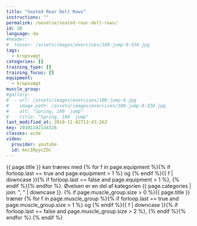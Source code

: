 ```yaml
---
title: "Seated Rear Delt Rows"
instructions: ""
permalink: /oevelse/seated-rear-delt-rows/
id: 30
language: da
#header:
#  teaser: /assets/images/exercises/180-jump-0-320.jpg
tags:
  - kropsvægt
categories: []
training_type: []
training_focus: []
equipment:
  - kropsvægt
muscle_group:
#gallery:
#  - url: /assets/images/exercises/180-jump-0.jpg
#    image_path: /assets/images/exercises/180-jump-0-320.jpg
#    alt: "Spring, 180  jump"
#    title: "Spring, 180  jump"
last_modified_at: 2010-11-02T13:43:26Z
key: 20101102134326
classes: wide
video:
  provider: youtube
  id: AncIRpycZOc
---
```

{{ page.title }} kan trænes med {% for f in page.equipment %}{% if forloop.last == true and page.equipment > 1 %} og {% endif %}{{ f | downcase  }}{% if forloop.last == false and page.equipment > 1 %}, {% endif %}{% endfor %}. Øvelsen er en del af kategorien {{ page.categories | join: ", " | downcase }}. {% if page.muscle_group.size > 0 %}{{ page.title }} træner {% for f in page.muscle_group %}{% if forloop.last == true and page.muscle_group.size > 1 %} og {% endif %}{{ f | downcase }}{% if forloop.last == false and page.muscle_group.size > 2 %}, {% endif %}{% endfor %}.{% endif %}
